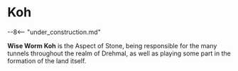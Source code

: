 # Koh

--8<-- "under_construction.md"

**Wise Worm Koh** is the Aspect of Stone, being responsible for the many tunnels throughout the realm of Drehmal, as well as playing some part in the formation of the land itself.